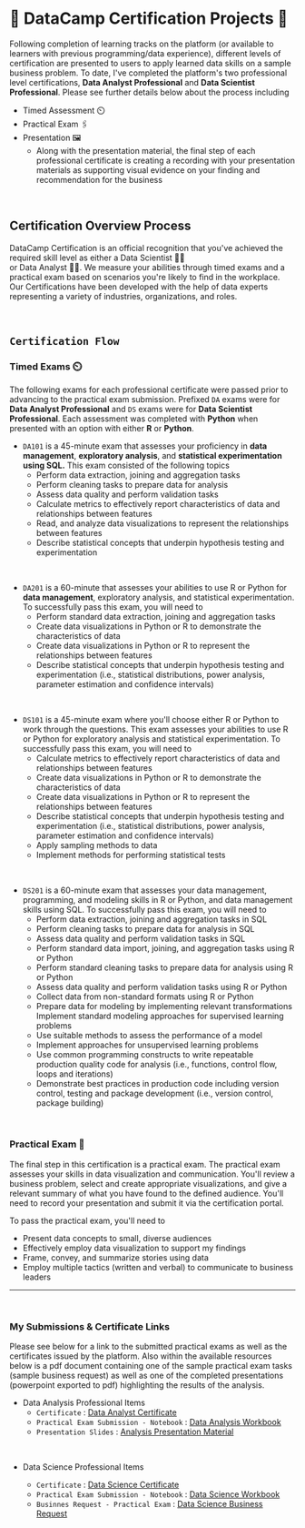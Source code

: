 # 📜 **DataCamp Certification Projects** 📜
Following completion of learning tracks on the platform (or available to learners with previous programming/data experience), different levels of certification are presented to users to apply learned data skills on a sample business problem. To date, I've completed the platform's two professional level certifications, **Data Analyst Professional** and **Data Scientist Professional**. Please see further details below about the process including 
* Timed Assessment ⏲️
* Practical Exam :paperclips:
* Presentation 🖼️
    * Along with the presentation material, the final step of each professional certificate is creating a recording with your presentation materials as supporting visual evidence on your finding and recommendation for the business

<br>

##  **Certification Overview Process**
DataCamp Certification is an official recognition that you've achieved the required skill level as either a Data Scientist :scientist: <br> or Data Analyst :technologist:. We measure your abilities through timed exams and a practical exam based on scenarios you're likely to find in the workplace. Our Certifications have been developed with the help of data experts representing a variety of industries, organizations, and roles.

<br>

## **`Certification Flow`**
### **Timed Exams** ⏲️
The following exams for each professional certificate were passed prior to advancing to the practical exam submission. Prefixed `DA` exams were for **Data Analyst Professional** and `DS` exams were for **Data Scientist Professional**. Each assessment was completed with **Python** when presented with an option with either **R** or **Python**.

* `DA101` is a 45-minute exam that assesses your proficiency in **data management**, **exploratory analysis**, and **statistical experimentation using SQL.** This exam consisted of the following topics
    * Perform data extraction, joining and aggregation tasks
    * Perform cleaning tasks to prepare data for analysis
    * Assess data quality and perform validation tasks
    * Calculate metrics to effectively report characteristics of data and relationships between features
    * Read, and analyze data visualizations to represent the relationships between features
    * Describe statistical concepts that underpin hypothesis testing and experimentation

<br>

* `DA201` is a 60-minute that assesses your abilities to use R or Python for **data management**, exploratory analysis, and statistical experimentation. To successfully pass this exam, you will need to
    * Perform standard data extraction, joining and aggregation tasks
    * Create data visualizations in Python or R to demonstrate the characteristics of data
    * Create data visualizations in Python or R to represent the relationships between features
    * Describe statistical concepts that underpin hypothesis testing and experimentation (i.e., statistical distributions, power analysis, parameter estimation and confidence intervals)

<br>

* `DS101` is a 45-minute exam where you'll choose either R or Python to work through the questions. This exam assesses your abilities to use R or Python for exploratory analysis and statistical experimentation. To successfully pass this exam, you will need to
    * Calculate metrics to effectively report characteristics of data and relationships between features
    * Create data visualizations in Python or R to demonstrate the characteristics of data
    * Create data visualizations in Python or R to represent the relationships between features
    * Describe statistical concepts that underpin hypothesis testing and experimentation (i.e., statistical distributions, power analysis, parameter estimation and confidence intervals)
    * Apply sampling methods to data
    * Implement methods for performing statistical tests

<br>

* `DS201` is a 60-minute exam that assesses your data management, programming, and modeling skills in R or Python, and data management skills using SQL. To successfully pass this exam, you will need to 
    * Perform data extraction, joining and aggregation tasks in SQL
    * Perform cleaning tasks to prepare data for analysis in SQL
    * Assess data quality and perform validation tasks in SQL
    * Perform standard data import, joining, and aggregation tasks using R or Python
    * Perform standard cleaning tasks to prepare data for analysis using R or Python
    * Assess data quality and perform validation tasks using R or Python
    * Collect data from non-standard formats using R or Python
    * Prepare data for modeling by implementing relevant transformations Implement standard modeling approaches for supervised learning problems
    * Use suitable methods to assess the performance of a model
    * Implement approaches for unsupervised learning problems
    * Use common programming constructs to write repeatable production quality code for analysis (i.e., functions, control flow, loops and iterations)
    * Demonstrate best practices in production code including version control, testing and package development (i.e., version control, package building)

<br>

### **Practical Exam** 📝
The final step in this certification is a practical exam. The practical exam assesses your skills in data visualization and communication. You'll review a business problem, select and create appropriate visualizations, and give a relevant summary of what you have found to the defined audience. You'll need to record your presentation and submit it via the certification portal. 

To pass the practical exam, you'll need to
* Present data concepts to small, diverse audiences
* Effectively employ data visualization to support my findings
* Frame, convey, and summarize stories using data
* Employ multiple tactics (written and verbal) to communicate to business leaders

---

<br>

### **My Submissions & Certificate Links**
Please see below for a link to the submitted practical exams as well as the certificates issued by the platform. Also within the available resources below is a pdf document containing one of the sample practical exam tasks (sample business request) as well as one of the completed presentations (powerpoint exported to pdf) highlighting the results of the analysis.


* Data Analysis Professional Items
    * `Certificate` : [Data Analyst Certificate](https://www.datacamp.com/certificate/DA002091161512)
    * `Practical Exam Submission - Notebook` : [Data Analysis Workbook](/DataCamp_Certificate_Projects/DataAnalysis_Items/DAnalyst_Professional_ProductSales.ipynb)
    * `Presentation Slides` : [Analysis Presentation Material](/DataCamp_Certificate_Projects/DataAnalysis_Items/Pens%20&%20Printers%20Customer%20Sales%20Analysis.pdf)

<br>

* Data Science Professional Items

    * `Certificate` : [Data Science Certificate](https://www.datacamp.com/certificate/DS0025350472090)
    * `Practical Exam Submission - Notebook` : [Data Science Workbook](DataCamp_Certificate_Projects/DataScience_Items/Recipe_Classifier_DScienceProfessionalProject.ipynb)
    * `Businnes Request - Practical Exam` : [Data Science Business Request](/DataCamp_Certificate_Projects/DataScience_Items/RecipeClassifier_BusinessRequest.pdf)





